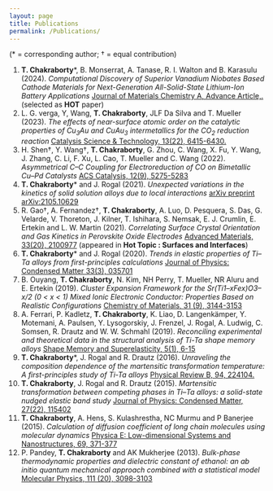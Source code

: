 ```yaml
---
layout: page
title: Publications
permalink: /Publications/
---
```

(* = corresponding author; &dagger; = equal contribution)

1. **T. Chakraborty**\*, B. Monserrat, A. Tanase, R. I. Walton and B. Karasulu (2024). *Computational Discovery of Superior Vanadium Niobates Based Cathode Materials for Next-Generation All-Solid-State Lithium-Ion Battery Applications* [Journal of Materials Chemistry A, Advance Article,.](https://pubs.rsc.org/en/Content/ArticleLanding/2024/TA/D3TA08096J) (selected as **HOT** paper)
2. L. G. verga, Y, Wang, **T. Chakraborty**, JLF Da Silva and T. Mueller (2023). *The effects of near-surface atomic order on the catalytic properties of Cu<sub>3</sub>Au and CuAu<sub>3</sub> intermetallics for the CO<sub>2</sub> reduction reaction* [Catalysis Science & Technology, 13(22), 6415-6430.](https://pubs.rsc.org/en/content/articlelanding/2023/cy/d3cy00658a)
3. H. Shen&dagger;, Y. Wang&dagger;, **T. Chakraborty**, G. Zhou, C. Wang, X. Fu, Y. Wang, J. Zhang, C. Li, F. Xu, L. Cao, T. Mueller and C. Wang (2022). *Asymmetrical C–C Coupling for Electroreduction of CO on Bimetallic Cu–Pd Catalysts* [ACS Catalysis, 12(9), 5275-5283](https://pubs.acs.org/doi/abs/10.1021/acscatal.2c00646)
4. **T. Chakraborty**\* and J. Rogal (2021). *Unexpected variations in the kinetics of solid solution alloys due to local interactions* [arXiv preprint arXiv:2105.10629](https://arxiv.org/abs/2105.10629)
5. R. Gao&dagger;, A. Fernandez&dagger;, **T. Chakraborty**, A. Luo, D. Pesquera, S. Das, G. Velarde, V. Thoreton, J. Kilner, T. Ishihara, S. Nemsak, E. J. Crumlin, E. Ertekin and L. W. Martin (2021). *Correlating Surface Crystal Orientation and Gas Kinetics in Perovskite Oxide Electrodes* [Advanced Materials, 33(20), 2100977](https://onlinelibrary.wiley.com/doi/abs/10.1002/adma.202100977) (appeared in **Hot Topic : Surfaces and Interfaces**)
6. **T. Chakraborty**\* and J. Rogal (2020). *Trends in elastic properties of Ti–Ta alloys from first-principles calculations* [Journal of Physics: Condensed Matter 33(3), 035701](https://iopscience.iop.org/article/10.1088/1361-648X/abba67) 
7. B. Ouyang, **T. Chakraborty**, N. Kim, NH Perry, T. Mueller, NR Aluru and E. Ertekin (2019). *Cluster Expansion Framework for the Sr(Ti1–xFex)O3–x/2 (0 < x < 1) Mixed Ionic Electronic Conductor: Properties Based on Realistic Configurations* [Chemistry of Materials, 31 (9), 3144-3153](https://pubs.acs.org/doi/abs/10.1021/acs.chemmater.8b04285)
8. A. Ferrari, P. Kadletz, **T. Chakraborty**, K. Liao, D. Langenkämper, Y. Motemani, A. Paulsen, Y. Lysogorskiy, J. Frenzel, J. Rogal, A. Ludwig, C. Somsen, R. Drautz and W. W. Schmahl (2019). *Reconciling experimental and theoretical data in the structural analysis of Ti-Ta shape memory alloys* [Shape Memory and Superelasticity, 5(1), 6-15](https://link.springer.com/article/10.1007/s40830-018-00201-6)
9. **T. Chakraborty**\*, J. Rogal and R. Drautz (2016). *Unraveling the composition dependence of the martensitic transformation temperature: A first-principles study of Ti-Ta alloys* [Physical Review B, 94, 224104.](https://journals.aps.org/prb/abstract/10.1103/PhysRevB.94.224104)
10. **T. Chakraborty**, J. Rogal and R. Drautz (2015). *Martensitic transformation between competing phases in Ti–Ta alloys: a solid-state nudged elastic band study* [Journal of Physics: Condensed Matter, 27(22), 115402](https://iopscience.iop.org/article/10.1088/0953-8984/27/11/115401)
11. **T. Chakraborty**, A. Hens, S. Kulashrestha, NC Murmu and P Banerjee (2015). *Calculation of diffusion coefficient of long chain molecules using molecular dynamics* [Physica E: Low-dimensional Systems and Nanostructures, 69, 371-377](https://www.sciencedirect.com/science/article/abs/pii/S1386947715000090)
12. P. Pandey, **T. Chakraborty** and AK Mukherjee (2013). *Bulk-phase thermodynamic properties and dielectric constant of ethanol: an ab initio quantum mechanical approach combined with a statistical model* [Molecular Physics, 111 (20), 3098-3103](https://www.tandfonline.com/doi/abs/10.1080/00268976.2013.771756)  
